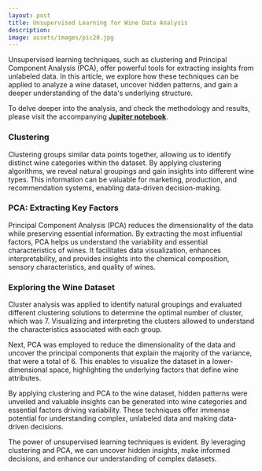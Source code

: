 ```yaml
---
layout: post
title: Unsupervised Learning for Wine Data Analysis
description:
image: assets/images/pic20.jpg
---
```


Unsupervised learning techniques, such as clustering and Principal Component Analysis (PCA), offer powerful tools for extracting insights from unlabeled data. In this article, we explore how these techniques can be applied to analyze a wine dataset, uncover hidden patterns, and gain a deeper understanding of the data's underlying structure.

To delve deeper into the analysis, and check the methodology and results, please visit the accompanying <a href="https://github.com/placenciohid/Resume/blob/main/Unsupervised%20Learning%20-%20Wine%20Quality.ipynb"><b>Jupiter notebook</b></a>.

<h3>Clustering</h3>

Clustering groups similar data points together, allowing us to identify distinct wine categories within the dataset. By applying clustering algorithms, we reveal natural groupings and gain insights into different wine types. This information can be valuable for marketing, production, and recommendation systems, enabling data-driven decision-making.

<h3>PCA: Extracting Key Factors</h3>

Principal Component Analysis (PCA) reduces the dimensionality of the data while preserving essential information. By extracting the most influential factors, PCA helps us understand the variability and essential characteristics of wines. It facilitates data visualization, enhances interpretability, and provides insights into the chemical composition, sensory characteristics, and quality of wines.

<h3>Exploring the Wine Dataset</h3>

Cluster analysis was applied to identify natural groupings and evaluated different clustering solutions to determine the optimal number of cluster, which was 7. Visualizing and interpreting the clusters allowed to understand the characteristics associated with each group.

Next, PCA was employed to reduce the dimensionality of the data and uncover the principal components that explain the majority of the variance, that were a total of 6. This enables to visualize the dataset in a lower-dimensional space, highlighting the underlying factors that define wine attributes.

By applying clustering and PCA to the wine dataset, hidden patterns were unveiled and valuable insights can be generated into wine categories and essential factors driving variability. These techniques offer immense potential for understanding complex, unlabeled data and making data-driven decisions.

The power of unsupervised learning techniques is evident. By leveraging clustering and PCA, we can uncover hidden insights, make informed decisions, and enhance our understanding of complex datasets.